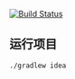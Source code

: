[![Build Status](https://travis-ci.org/uniblackfire/meiqianzheng.png)](https://travis-ci.org/uniblackfire/meiqianzheng)

## 运行项目

    ./gradlew idea

